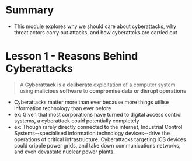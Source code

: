 # Summary
- This module explores why we should care about cyberattacks, why threat actors carry out attacks, and how cyberattcks are carried out

# Lesson 1 - Reasons Behind Cyberattacks
> A **Cyberattack** is a **deliberate** exploitation of a computer system using **malicious software** to **compromise data or disrupt operations**

- Cyberattacks matter more than ever because more things utilise information technology than ever before
- ex: Given that most corporations have turned to digital access control systems, a cyberattack could potentially completely 
- ex: Though rarely directly connected to the internet, Industrial Control Systems--specialised information technology devices--drive the operations of critical infrastructure. Cyberattacks targeting ICS devices could cripple power grids, and take down communications networks, and even devastate nuclear power plants.
